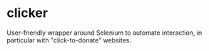# clicker
User-friendly wrapper around Selenium to automate interaction, in particular with "click-to-donate" websites.
